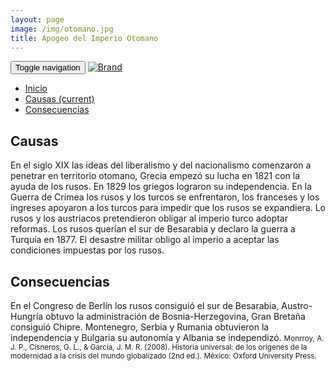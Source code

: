```yaml
---
layout: page
image: /img/otomano.jpg
title: Apogeo del Imperio Otomano
---
```

<nav class="navbar navbar-inverse navbar-translucent navbar-fixed-top" id="navbar">
	<div class="container-fluid">
	    <div class="navbar-header">
		    <button type="button" class="navbar-toggle collapsed" data-toggle="collapse" data-target="#bs-example-navbar-collapse-1" aria-expanded="false">
	        <span class="sr-only">Toggle navigation</span>
	        <span class="icon-bar"></span>
	        <span class="icon-bar"></span>
	        <span class="icon-bar"></span>
	      </button>
	      <a class="navbar-brand" href="{{site.github.url}}">
	        <img alt="Brand" src="{{site.github.url}}{{site.icon}}">
	      </a>
	    </div>
	    <!-- Collect the nav links, forms, and other content for toggling -->
	    <div class="collapse navbar-collapse" id="bs-example-navbar-collapse-1">
	      <ul class="nav navbar-nav">
		    <li><a href="{{site.github.url}}">Inicio</a></li>
	        <li class="active"><a href="#causas">Causas <span class="sr-only">(current)</span></a></li>
	        <li><a href="#cons">Consecuencias</a></li>
	      </ul>
	    </div><!-- /.navbar-collapse -->
	</div>
</nav>

<h2 id="causas">Causas</h2>
En el siglo XIX las ideas del liberalismo y del nacionalismo comenzaron a penetrar en territorio otomano, Grecia empezó su lucha en 1821 con la ayuda de los rusos. En 1829 los griegos lograron su independencia. En la Guerra de Crimea los rusos y los turcos se enfrentaron, los franceses y los ingreses apoyaron a los turcos para impedir que los rusos se expandiera. Lo rusos y los austriacos pretendieron obligar al imperio turco adoptar reformas. Los rusos querían el sur de Besarabia y declaro la guerra a Turquía en 1877. El desastre militar obligo al imperio a aceptar las condiciones impuestas por los rusos.

<h2 id="cons">Consecuencias</h2>
En el Congreso de Berlín los rusos consiguió el sur de Besarabia, Austro-Hungría obtuvo la administración de Bosnia-Herzegovina, Gran Bretaña consiguió Chipre. Montenegro, Serbia y Rumania obtuvieron la independencia y Bulgaria su autonomía y Albania se independizó.

<small class="bib">
Monrroy, A. J. P., Cisneros, G. L., & García, J. M. R. (2008). Historia universal: de los orígenes de la modernidad a la crisis del mundo globalizado (2nd ed.). México: Oxford University Press.
</small>
